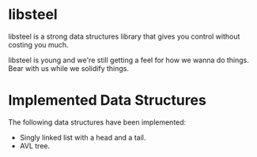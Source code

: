 libsteel
========

libsteel is a strong data structures library that gives you control without costing you much.

libsteel is young and we're still getting a feel for how we wanna do things. Bear with us while we solidify things.

Implemented Data Structures
===========================

The following data structures have been implemented:
* Singly linked list with a head and a tail.
* AVL tree.
